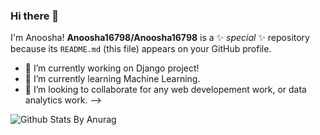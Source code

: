 ### Hi there 👋
I'm Anoosha!
**Anoosha16798/Anoosha16798** is a ✨ _special_ ✨ repository because its `README.md` (this file) appears on your GitHub profile.

- 🔭 I’m currently working on Django project!
- 🌱 I’m currently learning Machine Learning.
- 👯 I’m looking to collaborate for any web developement work, or data analytics work.
-->

<img src="https://camo.githubusercontent.com/ae3252a58df8eb1065dc4e935b021205e401260f/68747470733a2f2f6769746875622d726561646d652d73746174732e76657263656c2e6170702f6170693f757365726e616d653d696e76696e6369626c65303830392673686f775f69636f6e733d74727565267469746c655f636f6c6f723d6666662669636f6e5f636f6c6f723d37396666393726746578745f636f6c6f723d3966396639662662675f636f6c6f723d313531353135" alt="Github Stats By Anurag" data-canonical-src="https://github-readme-stats.vercel.app/api?username=Anoosha16798
&amp;show_icons=true&amp;title_color=fff&amp;icon_color=79ff97&amp;text_color=9f9f9f&amp;bg_color=151515" style="max-width:100%;">
